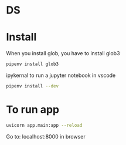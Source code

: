 # DS

# Install
When you install glob, you have to install glob3
```sh
pipenv install glob3
```
ipykernal to run a jupyter notebook in vscode
```sh
pipenv install --dev
```

# To run app
```sh
uvicorn app.main:app --reload
```
Go to: localhost:8000 in browser